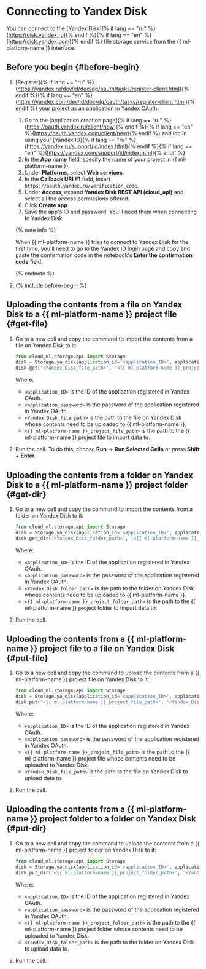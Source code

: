 # Connecting to Yandex Disk

You can connect to the [Yandex Disk]{% if lang == "ru" %}(https://disk.yandex.ru){% endif %}{% if lang == "en" %}(https://disk.yandex.com){% endif %} file storage service from the {{ ml-platform-name }} interface.

## Before you begin {#before-begin}

1. [Register]{% if lang == "ru" %}(https://yandex.ru/dev/id/doc/dg/oauth/tasks/register-client.html){% endif %}{% if lang == "en" %}(https://yandex.com/dev/id/doc/dg/oauth/tasks/register-client.html){% endif %} your project as an application in Yandex OAuth:
   1. Go to the [application creation page]{% if lang == "ru" %}(https://oauth.yandex.ru/client/new){% endif %}{% if lang == "en" %}(https://oauth.yandex.com/client/new){% endif %} and log in using your [Yandex ID]{% if lang == "ru" %}(https://yandex.ru/support/id/index.html){% endif %}{% if lang == "en" %}(https://yandex.com/support/id/index.html){% endif %}.
   1. In the **App name** field, specify the name of your project in {{ ml-platform-name }}.
   1. Under **Platforms**, select **Web services**.
   1. In the **Callback URI #1** field, insert `https://oauth.yandex.ru/verification_code`.
   1. Under **Access**, expand **Yandex Disk REST API (cloud_api)** and select all the access permissions offered.
   1. Click **Create app**.
   1. Save the app's ID and password. You'll need them when connecting to Yandex Disk.

   {% note info %}

   When {{ ml-platform-name }} tries to connect to Yandex Disk for the first time, you'll need to go to the Yandex ID login page and copy and paste the confirmation code in the notebook's **Enter the confirmation code** field.

   {% endnote %}

1. {% include [before-begin](../../../_includes/datasphere/ui-before-begin.md) %}


## Uploading the contents from a file on Yandex Disk to a {{ ml-platform-name }} project file {#get-file}

1. Go to a new cell and copy the command to import the contents from a file on Yandex Disk to it:

   ```python
   from cloud_ml.storage.api import Storage
   disk = Storage.ya_disk(application_id='<application_ID>', application_secret='<application_password>')
   disk.get('<Yandex_Disk_file_path>', '<{{ ml-platform-name }}_project_file_path>')
   ```

   Where:

   * `<application_ID>` is the ID of the application registered in Yandex OAuth.
   * `<application_password>` is the password of the application registered in Yandex OAuth.
   * `<Yandex_Disk_file_path>` is the path to the file on Yandex Disk whose contents need to be uploaded to {{ ml-platform-name }}.
   * `<{{ ml-platform-name }}_project_file_path>` is the path to the {{ ml-platform-name }} project file to import data to.

1. Run the cell. To do this, choose **Run** → **Run Selected Cells** or press **Shift** + **Enter**.

## Uploading the contents from a folder on Yandex Disk to a {{ ml-platform-name }} project folder {#get-dir}

1. Go to a new cell and copy the command to import the contents from a folder on Yandex Disk to it:

   ```python
   from cloud_ml.storage.api import Storage
   disk = Storage.ya_disk(application_id='<application_ID>', application_secret='<application_password>')
   disk.get_dir('<Yandex_Disk_folder_path>', '<{{ ml-platform-name }}_project_folder_path>')
   ```

   Where:

   * `<application_ID>` is the ID of the application registered in Yandex OAuth.
   * `<application_password>` is the password of the application registered in Yandex OAuth.
   * `<Yandex_Disk_folder_path>` is the path to the folder on Yandex Disk whose contents need to be uploaded to {{ ml-platform-name }}.
   * `<{{ ml-platform-name }}_project_folder_path>` is the path to the {{ ml-platform-name }} project folder to import data to.

1. Run the cell.

## Uploading the contents from a {{ ml-platform-name }} project file to a file on Yandex Disk {#put-file}

1. Go to a new cell and copy the command to upload the contents from a {{ ml-platform-name }} project file on Yandex Disk to it:

   ```python
   from cloud_ml.storage.api import Storage
   disk = Storage.ya_disk(application_id='<application_ID>', application_secret='<application_password>')
   disk.put('<{{ ml-platform-name }}_project_file_path>', '<Yandex_Disk_file_path>')
   ```

   Where:

   * `<application_ID>` is the ID of the application registered in Yandex OAuth.
   * `<application_password>` is the password of the application registered in Yandex OAuth.
   * `<{{ ml-platform-name }}_project_file_path>` is the path to the {{ ml-platform-name }} project file whose contents need to be uploaded to Yandex Disk.
   * `<Yandex_Disk_file_path>` is the path to the file on Yandex Disk to upload data to.

1. Run the cell.

## Uploading the contents from a {{ ml-platform-name }} project folder to a folder on Yandex Disk {#put-dir}

1. Go to a new cell and copy the command to upload the contents from a {{ ml-platform-name }} project folder on Yandex Disk to it:

   ```python
   from cloud_ml.storage.api import Storage
   disk = Storage.ya_disk(application_id='<application_ID>', application_secret='<application_password>')
   disk.put_dir('<{{ ml-platform-name }}_project_folder_path>', '<Yandex_Disk_folder_path>')
   ```

   Where:

   * `<application_ID>` is the ID of the application registered in Yandex OAuth.
   * `<application_password>` is the password of the application registered in Yandex OAuth.
   * `<{{ ml-platform-name }}_project_folder_path>` is the path to the {{ ml-platform-name }} project folder whose contents need to be uploaded to Yandex Disk.
   * `<Yandex_Disk_folder_path>` is the path to the folder on Yandex Disk to upload data to.

1. Run the cell.